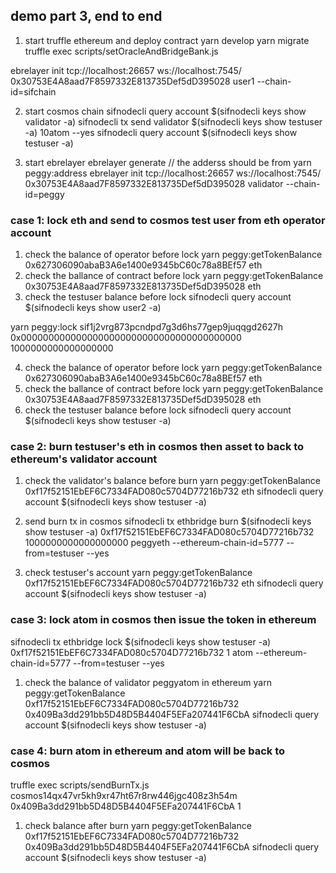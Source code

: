 
## demo part 3, end to end
1. start truffle ethereum and deploy contract
yarn develop
yarn migrate
truffle exec scripts/setOracleAndBridgeBank.js

ebrelayer init tcp://localhost:26657 ws://localhost:7545/ 0x30753E4A8aad7F8597332E813735Def5dD395028 user1 --chain-id=sifchain


2. start cosmos chain
sifnodecli query account $(sifnodecli keys show validator -a)
sifnodecli tx send validator $(sifnodecli keys show testuser -a) 10atom --yes
sifnodecli query account $(sifnodecli keys show testuser -a)

3. start ebrelayer
ebrelayer generate
// the adderss should be from yarn peggy:address
ebrelayer init tcp://localhost:26657 ws://localhost:7545/ 0x30753E4A8aad7F8597332E813735Def5dD395028 validator --chain-id=peggy

### case 1: lock eth and send to cosmos test user from eth operator account
1. check the balance of operator before lock
yarn peggy:getTokenBalance  0x627306090abaB3A6e1400e9345bC60c78a8BEf57 eth
2. check the ballance of contract before lock
yarn peggy:getTokenBalance  0x30753E4A8aad7F8597332E813735Def5dD395028  eth
3. check the testuser balance before lock
sifnodecli query account $(sifnodecli keys show user2 -a)

yarn peggy:lock sif1j2vrg873pcndpd7g3d6hs77gep9juqqgd2627h 0x0000000000000000000000000000000000000000 1000000000000000000

4. check the balance of operator before lock
yarn peggy:getTokenBalance  0x627306090abaB3A6e1400e9345bC60c78a8BEf57 eth
5. check the ballance of contract before lock
yarn peggy:getTokenBalance  0x30753E4A8aad7F8597332E813735Def5dD395028  eth
6. check the testuser balance before lock
sifnodecli query account $(sifnodecli keys show testuser -a)

### case 2: burn testuser's eth in cosmos then asset to back to ethereum's validator account
1. check the validator's balance before burn
yarn peggy:getTokenBalance 0xf17f52151EbEF6C7334FAD080c5704D77216b732 eth
sifnodecli query account $(sifnodecli keys show testuser -a)

2. send burn tx in cosmos
sifnodecli tx ethbridge burn $(sifnodecli keys show testuser -a) 0xf17f52151EbEF6C7334FAD080c5704D77216b732 1000000000000000000 peggyeth --ethereum-chain-id=5777 --from=testuser --yes

3. check testuser's account 
yarn peggy:getTokenBalance 0xf17f52151EbEF6C7334FAD080c5704D77216b732 eth
sifnodecli query account $(sifnodecli keys show testuser -a)

### case 3: lock atom in cosmos then issue the token in ethereum
sifnodecli tx ethbridge lock $(sifnodecli keys show testuser -a) 0xf17f52151EbEF6C7334FAD080c5704D77216b732 1 atom  --ethereum-chain-id=5777 --from=testuser --yes

1. check the balance of validator peggyatom in ethereum
yarn peggy:getTokenBalance 0xf17f52151EbEF6C7334FAD080c5704D77216b732  0x409Ba3dd291bb5D48D5B4404F5EFa207441F6CbA
sifnodecli query account $(sifnodecli keys show testuser -a)

### case 4: burn atom in ethereum and atom will be back to cosmos
truffle exec scripts/sendBurnTx.js cosmos14qx47vr5kh9xr47ht67r8rw446jgc408z3h54m 0x409Ba3dd291bb5D48D5B4404F5EFa207441F6CbA 1
1. check balance after burn 
yarn peggy:getTokenBalance 0xf17f52151EbEF6C7334FAD080c5704D77216b732  0x409Ba3dd291bb5D48D5B4404F5EFa207441F6CbA
sifnodecli query account $(sifnodecli keys show testuser -a)
